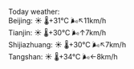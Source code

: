 Today weather:  
Beijing: ☀️   🌡️+31°C 🌬️↖11km/h  
Tianjin: ☀️   🌡️+30°C 🌬️↑7km/h  
Shijiazhuang: ☀️   🌡️+30°C 🌬️↖7km/h  
Tangshan: ☀️   🌡️+34°C 🌬️←8km/h  
